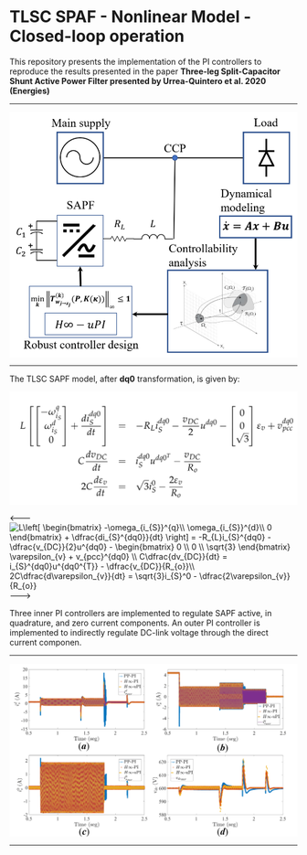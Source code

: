 # TLSC SPAF - Nonlinear Model - Closed-loop operation

This repository presents the implementation of the PI controllers to reproduce the results presented in the paper **Three-leg Split-Capacitor Shunt Active Power Filter presented by Urrea-Quintero et al. 2020 (Energies)**

---

<p align="center">
  <img align="middle" src="./Img/SAPFRobustControl.png" alt="Graphical abstract"/>
</p>

---

The TLSC SAPF model, after **dq0** transformation, is given by: 

<p align="center">
  <img align="middle" src="./Img/dq0SAPFModel.png" alt="SAPF model"/>
</p>

<---
<img src="https://latex.codecogs.com/svg.latex?L\left[&space;\begin{bmatrix}&space;-\omega_{i_{S}}^{q}\\&space;\omega_{i_{S}}^{d}\\&space;0&space;\end{bmatrix}&space;&plus;&space;\dfrac{di_{S}^{dq0}}{dt}&space;\right]&space;=&space;-R_{L}i_{S}^{dq0}&space;-&space;\dfrac{v_{DC}}{2}u^{dq0}&space;-&space;\begin{bmatrix}&space;0&space;\\&space;0&space;\\&space;\sqrt{3}&space;\end{bmatrix}&space;\varepsilon_{v}&space;&plus;&space;v_{pcc}^{dq0}&space;\\&space;C\dfrac{dv_{DC}}{dt}&space;=&space;i_{S}^{dq0}u^{dq0^{T}}&space;-&space;\dfrac{v_{DC}}{R_{o}}\\&space;2C\dfrac{d\varepsilon_{v}}{dt}&space;=&space;\sqrt{3}i_{S}^0&space;-&space;\dfrac{2\varepsilon_{v}}{R_{o}}" title="L\left[ \begin{bmatrix} -\omega_{i_{S}}^{q}\\ \omega_{i_{S}}^{d}\\ 0 \end{bmatrix} + \dfrac{di_{S}^{dq0}}{dt} \right] = -R_{L}i_{S}^{dq0} - \dfrac{v_{DC}}{2}u^{dq0} - \begin{bmatrix} 0 \\ 0 \\ \sqrt{3} \end{bmatrix} \varepsilon_{v} + v_{pcc}^{dq0} \\ C\dfrac{dv_{DC}}{dt} = i_{S}^{dq0}u^{dq0^{T}} - \dfrac{v_{DC}}{R_{o}}\\ 2C\dfrac{d\varepsilon_{v}}{dt} = \sqrt{3}i_{S}^0 - \dfrac{2\varepsilon_{v}}{R_{o}}" />
--->

Three inner PI controllers are implemented to regulate SAPF active, in quadrature, and zero current components. An outer PI controller is implemented to indirectly regulate DC-link voltage through the direct current componen.  

---

<p align="center">
  <img align="middle" src="./Img/ControllersPerfComparison.png" alt="Controllers performance comparison"/>
</p>

---
